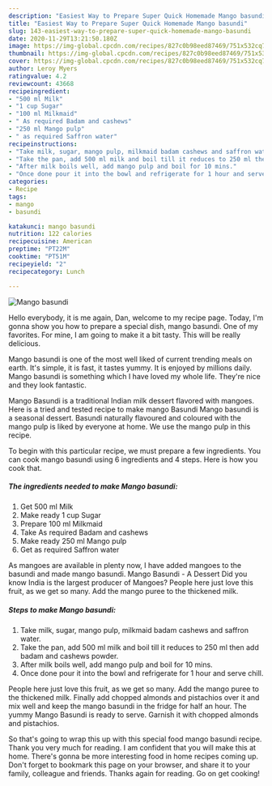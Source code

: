 ```yaml
---
description: "Easiest Way to Prepare Super Quick Homemade Mango basundi"
title: "Easiest Way to Prepare Super Quick Homemade Mango basundi"
slug: 143-easiest-way-to-prepare-super-quick-homemade-mango-basundi
date: 2020-11-29T13:21:50.180Z
image: https://img-global.cpcdn.com/recipes/827c0b98eed87469/751x532cq70/mango-basundi-recipe-main-photo.jpg
thumbnail: https://img-global.cpcdn.com/recipes/827c0b98eed87469/751x532cq70/mango-basundi-recipe-main-photo.jpg
cover: https://img-global.cpcdn.com/recipes/827c0b98eed87469/751x532cq70/mango-basundi-recipe-main-photo.jpg
author: Leroy Myers
ratingvalue: 4.2
reviewcount: 43668
recipeingredient:
- "500 ml Milk"
- "1 cup Sugar"
- "100 ml Milkmaid"
- " As required Badam and cashews"
- "250 ml Mango pulp"
- " as required Saffron water"
recipeinstructions:
- "Take milk, sugar, mango pulp, milkmaid badam cashews and saffron water."
- "Take the pan, add 500 ml milk and boil till it reduces to 250 ml then add badam and cashews powder."
- "After milk boils well, add mango pulp and boil for 10 mins."
- "Once done pour it into the bowl and refrigerate for 1 hour and serve chill."
categories:
- Recipe
tags:
- mango
- basundi

katakunci: mango basundi 
nutrition: 122 calories
recipecuisine: American
preptime: "PT22M"
cooktime: "PT51M"
recipeyield: "2"
recipecategory: Lunch

---
```



![Mango basundi](https://img-global.cpcdn.com/recipes/827c0b98eed87469/751x532cq70/mango-basundi-recipe-main-photo.jpg)

Hello everybody, it is me again, Dan, welcome to my recipe page. Today, I'm gonna show you how to prepare a special dish, mango basundi. One of my favorites. For mine, I am going to make it a bit tasty. This will be really delicious.

Mango basundi is one of the most well liked of current trending meals on earth. It's simple, it is fast, it tastes yummy. It is enjoyed by millions daily. Mango basundi is something which I have loved my whole life. They're nice and they look fantastic.

Mango Basundi is a traditional Indian milk dessert flavored with mangoes. Here is a tried and tested recipe to make mango Basundi Mango basundi is a seasonal dessert. Basundi naturally flavoured and coloured with the mango pulp is liked by everyone at home. We use the mango pulp in this recipe.


To begin with this particular recipe, we must prepare a few ingredients. You can cook mango basundi using 6 ingredients and 4 steps. Here is how you cook that.

<!--inarticleads1-->

##### The ingredients needed to make Mango basundi:

1. Get 500 ml Milk
1. Make ready 1 cup Sugar
1. Prepare 100 ml Milkmaid
1. Take  As required Badam and cashews
1. Make ready 250 ml Mango pulp
1. Get  as required Saffron water


As mangoes are available in plenty now, I have added mangoes to the basundi and made mango basundi. Mango Basundi - A Dessert Did you know India is the largest producer of Mangoes? People here just love this fruit, as we get so many. Add the mango puree to the thickened milk. 

<!--inarticleads2-->

##### Steps to make Mango basundi:

1. Take milk, sugar, mango pulp, milkmaid badam cashews and saffron water.
1. Take the pan, add 500 ml milk and boil till it reduces to 250 ml then add badam and cashews powder.
1. After milk boils well, add mango pulp and boil for 10 mins.
1. Once done pour it into the bowl and refrigerate for 1 hour and serve chill.


People here just love this fruit, as we get so many. Add the mango puree to the thickened milk. Finally add chopped almonds and pistachios over it and mix well and keep the mango basundi in the fridge for half an hour. The yummy Mango Basundi is ready to serve. Garnish it with chopped almonds and pistachios. 

So that's going to wrap this up with this special food mango basundi recipe. Thank you very much for reading. I am confident that you will make this at home. There's gonna be more interesting food in home recipes coming up. Don't forget to bookmark this page on your browser, and share it to your family, colleague and friends. Thanks again for reading. Go on get cooking!
